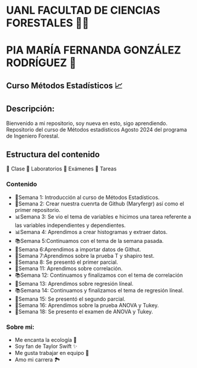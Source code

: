 # UANL FACULTAD DE CIENCIAS FORESTALES 🌲🌱
# PIA MARÍA FERNANDA GONZÁLEZ RODRÍGUEZ 📂
## Curso Métodos Estadísticos 📈
## Descripción:
Bienvenido a mi repositorio, soy nueva en esto, sigo aprendiendo. Repositorio del curso de Métodos estadísticos Agosto 2024 del programa de Ingeniero Forestal.

## Estructura del contenido
📂 Clase
📂 Laboratorios
📂 Exámenes
📂 Tareas

### Contenido

+ 📎Semana 1: Introducción al curso de Métodos Estadísticos.
+ 📆Semana 2: Crear nuestra cuenrta de Github (Maryfergr) así como el primer repositorio.
+ 📊Semana 3: Se vio el tema de variables e hicimos una tarea referente a las variables independientes y dependientes.
+ 📊Semana 4: Aprendimos a crear histogramas y extraer datos.
+ 📚Semana 5:Continuamos con el tema de la semana pasada.
+ 📖️Semana 6:Aprendimos a importar datos de Githut. 
+ 📖Semana 7:Aprendimos sobre la prueba T y shapiro test.
+ 📝Semana 8: Se presentó el primer parcial.
+ 📖Semana 11: Aprendimos sobre correlación.
+ 📚Semana 12: Continuamos y finalizamos con el tema de correlación
+ 📖Semana 13: Aprendimos sobre regresión líneal.
+ 📚Semana 14: Continuamos y finalizamos el tema de regresión líneal.
+ 📝Semana 15: Se presentó el segundo parcial.
+ 📖Semana 16: Aprendimos sobre la prueba ANOVA y Tukey.
+ 📝Semana 18: Se presento el examen de ANOVA y Tukey.

### Sobre mi:
+ Me encanta la ecología 🍃
+ Soy fan de Taylor Swift ✨
+ Me gusta trabajar en equipo 💼
+ Amo mi carrera 🏞️
